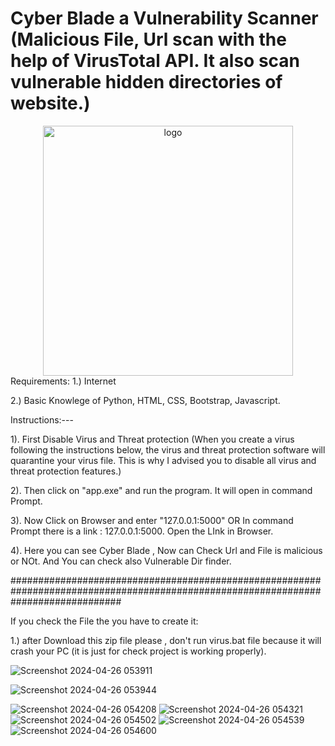 # Cyber Blade a Vulnerability Scanner (Malicious File, Url scan with the help of VirusTotal API. It also scan vulnerable hidden directories of website.)
<div style="text-align:center;">
    <img width="400" alt="logo" src="https://github.com/ethical-spy/CYBER-BLADE/assets/155846967/6ba60301-6200-4f21-8489-7e3c55bab782">
</div>
Requirements:
1.) Internet

2.) Basic Knowlege of Python, HTML, CSS, Bootstrap, Javascript.

Instructions:---

1). First Disable Virus and Threat protection (When you create a virus following the instructions below, the virus and threat protection software will quarantine your virus file. This is why I advised you to disable all virus and threat protection features.)

2). Then click on "app.exe" and run the program. It will open in command Prompt.

3). Now Click on Browser and enter "127.0.0.1:5000"
                       OR
In command Prompt there is a link : 127.0.0.1:5000. Open the LInk in Browser.


4). Here you can see Cyber Blade , Now can Check Url and File is malicious or NOt. And You can check also Vulnerable Dir finder.

####################################################################################################################################

If you check the File the you have to create it:

1.) after Download this zip file please , don't run virus.bat file because it will crash your PC (it is just for check project is working properly).

![Screenshot 2024-04-26 053911](https://github.com/ethical-spy/CYBER-BLADE/assets/155846967/b39ca113-fe54-45fa-a833-0e7196e7e05c)

![Screenshot 2024-04-26 053944](https://github.com/ethical-spy/CYBER-BLADE/assets/155846967/df787fd7-6a9f-42b5-9727-74830f7a015e)

![Screenshot 2024-04-26 054208](https://github.com/ethical-spy/CYBER-BLADE/assets/155846967/0419881a-cd89-473e-a217-627b2ef4a412)
![Screenshot 2024-04-26 054321](https://github.com/ethical-spy/CYBER-BLADE/assets/155846967/1f4cd4cd-964d-43eb-82a3-90a5f1d99b29)
![Screenshot 2024-04-26 054502](https://github.com/ethical-spy/CYBER-BLADE/assets/155846967/6e0dbf36-4457-42d1-adcf-7ac8109b0715)
![Screenshot 2024-04-26 054539](https://github.com/ethical-spy/CYBER-BLADE/assets/155846967/36ea5e2c-cd3a-4129-9f17-9e642f3dcf82)
![Screenshot 2024-04-26 054600](https://github.com/ethical-spy/CYBER-BLADE/assets/155846967/1c4e65f3-feed-4083-a263-83bfe3056a21)


